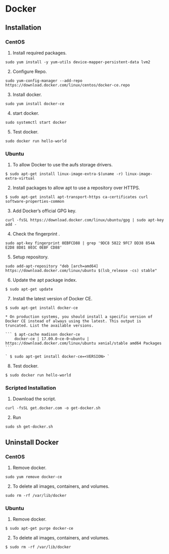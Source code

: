 # Docker

## Installation

### CentOS

1. Install required packages.

` sudo yum install -y yum-utils device-mapper-persistent-data lvm2 `

2. Configure Repo.

` sudo yum-config-manager --add-repo https://download.docker.com/linux/centos/docker-ce.repo `

3. Install docker.

` sudo yum install docker-ce `

4. start docker.

` sudo systemctl start docker `

5. Test docker.

` sudo docker run hello-world `

### Ubuntu

1. To allow Docker to use the aufs storage drivers.

` $ sudo apt-get install linux-image-extra-$(uname -r) linux-image-extra-virtual `

2. Install packages to allow apt to use a repository over HTTPS.

` $ sudo apt-get install apt-transport-https ca-certificates curl software-properties-common `

3. Add Docker’s official GPG key.

` curl -fsSL https://download.docker.com/linux/ubuntu/gpg | sudo apt-key add - `

4. Check the fingerprint .

` sudo apt-key fingerprint 0EBFCD88 | grep '9DC8 5822 9FC7 DD38 854A E2D8 8D81 803C 0EBF CD88' `

5. Setup repository.

` sudo add-apt-repository "deb [arch=amd64] https://download.docker.com/linux/ubuntu $(lsb_release -cs) stable" `

6. Update the apt package index.

` $ sudo apt-get update `

7. Install the latest version of Docker CE.

` $ sudo apt-get install docker-ce `

    * On production systems, you should install a specific version of Docker CE instead of always using the latest. This output is truncated. List the available versions.

    ``` $ apt-cache madison docker-ce 
        docker-ce | 17.09.0~ce-0~ubuntu | https://download.docker.com/linux/ubuntu xenial/stable amd64 Packages ```

    ` $ sudo apt-get install docker-ce=<VERSION> `

8. Test docker.

` $ sudo docker run hello-world `

### Scripted Installation

1. Download the script.

` curl -fsSL get.docker.com -o get-docker.sh `

2. Run

` sudo sh get-docker.sh `


## Uninstall Docker

### CentOS

1. Remove docker.

` sudo yum remove docker-ce `

2. To delete all images, containers, and volumes.

` sudo rm -rf /var/lib/docker `

### Ubuntu

1. Remove docker.

` $ sudo apt-get purge docker-ce `

2. To delete all images, containers, and volumes.

` $ sudo rm -rf /var/lib/docker `


